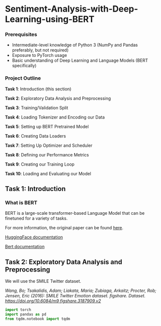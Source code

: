 # Sentiment-Analysis-with-Deep-Learning-using-BERT

### Prerequisites
- Intermediate-level knowledge of Python 3 (NumPy and Pandas preferably, but not required)
- Exposure to PyTorch usage
- Basic understanding of Deep Learning and Language Models (BERT specifically)

### Project Outline
**Task 1**: Introduction (this section)

**Task 2**: Exploratory Data Analysis and Preprocessing

**Task 3**: Training/Validation Split

**Task 4**: Loading Tokenizer and Encoding our Data

**Task 5**: Setting up BERT Pretrained Model

**Task 6**: Creating Data Loaders

**Task 7**: Setting Up Optimizer and Scheduler

**Task 8**: Defining our Performance Metrics

**Task 9**: Creating our Training Loop

**Task 10**: Loading and Evaluating our Model

## Task 1: Introduction
### What is BERT

BERT is a large-scale transformer-based Language Model that can be finetuned for a variety of tasks.

For more information, the original paper can be found [here](https://arxiv.org/abs/1810.04805). 

[HuggingFace documentation](https://huggingface.co/transformers/model_doc/bert.html)

[Bert documentation](https://huggingface.co/transformers/v3.0.2/model_doc/bert.html)

## Task 2: Exploratory Data Analysis and Preprocessing
We will use the SMILE Twitter dataset.

_Wang, Bo; Tsakalidis, Adam; Liakata, Maria; Zubiaga, Arkaitz; Procter, Rob; Jensen, Eric (2016): SMILE Twitter Emotion dataset. figshare. Dataset. https://doi.org/10.6084/m9.figshare.3187909.v2_

```python
import torch
import pandas as pd
from tqdm.notebook import tqdm
```
